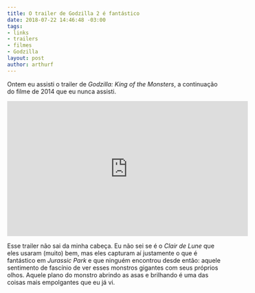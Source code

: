 ```yaml
---
title: O trailer de Godzilla 2 é fantástico
date: 2018-07-22 14:46:48 -03:00
tags:
- links
- trailers
- filmes
- Godzilla
layout: post
author: arthurf
---
```


Ontem eu assisti o trailer de _Godzilla: King of the Monsters_, a continuação do filme de 2014 que eu nunca assisti.

<iframe width="560" height="315" src="https://www.youtube.com/embed/wVDtmouV9kM" frameborder="0" allow="autoplay; encrypted-media" allowfullscreen></iframe>

Esse trailer não sai da minha cabeça. Eu não sei se é o _Clair de Lune_ que eles usaram (muito) bem, mas eles capturam aí justamente o que é fantástico em _Jurassic Park_ e que ninguém encontrou desde então: aquele sentimento de fascínio de ver esses monstros gigantes com seus próprios olhos. Aquele plano do monstro abrindo as asas e brilhando é uma das coisas mais empolgantes que eu já vi.

